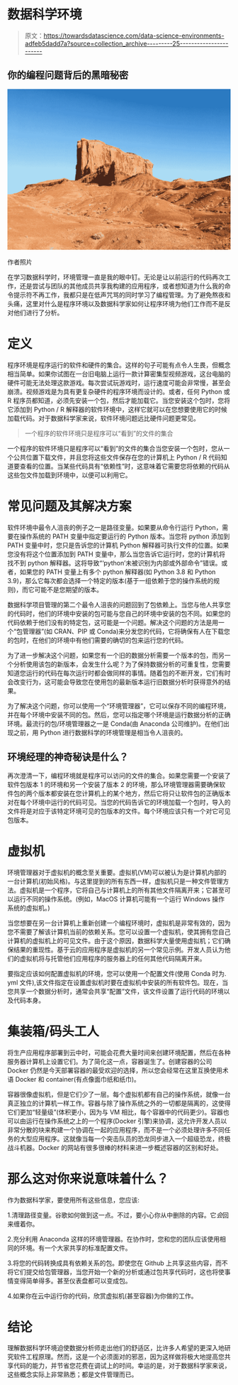 # 数据科学环境

> 原文：<https://towardsdatascience.com/data-science-environments-adfeb5dadd7a?source=collection_archive---------25----------------------->

## 你的编程问题背后的黑暗秘密

![](img/9a244423372486886656fca77d69d10b.png)

作者照片

在学习数据科学时，环境管理一直是我的眼中钉。无论是让以前运行的代码再次工作，还是尝试与团队的其他成员共享我构建的应用程序，或者想知道为什么我的命令提示符不再工作，我都只是在低声咒骂的同时学习了编程管理。为了避免熬夜和头痛，这里对什么是程序环境以及数据科学家如何让程序环境为他们工作而不是反对他们进行了分析。

# **定义**

程序环境是程序运行的软件和硬件的集合。这样的句子可能有点令人生畏，但概念相当简单。如果你试图在一台旧电脑上运行一款计算密集型视频游戏，这台电脑的硬件可能无法处理这款游戏。每次尝试玩游戏时，运行速度可能会非常慢，甚至会崩溃。视频游戏是为具有更复杂硬件的程序环境而设计的。或者，任何 Python 或 R 程序员都知道，必须先安装一个包，然后才能加载它。当您安装这个包时，您将它添加到 Python / R 解释器的软件环境中，这样它就可以在您想要使用它的时候加载代码。对于数据科学家来说，软件环境问题远比硬件问题更常见。

> 一个程序的软件环境只是程序可以“看到”的文件的集合

一个程序的软件环境只是程序可以“看到”的文件的集合当您安装一个包时，您从一个公共位置下载文件，并且您将这些文件保存在您的计算机上 Python / R 代码知道要查看的位置。当某些代码具有“依赖性”时，这意味着它需要您将依赖的代码从这些包文件加载到环境中，以便可以利用它。

# **常见问题及其解决方案**

软件环境中最令人沮丧的例子之一是路径变量。如果要从命令行运行 Python，需要在操作系统的 PATH 变量中指定要运行的 Python 版本。当您将 python 添加到 PATH 变量中时，您只是告诉您的计算机 Python 解释器可执行文件的位置。如果您没有将这个位置添加到 PATH 变量中，那么当您告诉它运行时，您的计算机将找不到 python 解释器。这将导致“‘python’未被识别为内部或外部命令”错误。或者，如果您的 PATH 变量上有多个 python 解释器(如 Python 3.8 和 Python 3.9)，那么它每次都会选择一个特定的版本(基于一组依赖于您的操作系统的规则)，而它可能不是您期望的版本。

数据科学项目管理的第二个最令人沮丧的问题回到了包依赖上。当您与他人共享您的代码时，他们的环境中安装的包可能与您自己的环境中安装的包不同。如果您的代码依赖于他们没有的特定包，这可能是一个问题。解决这个问题的方法是用一个“包管理器”(如 CRAN、PIP 或 Conda)来分发您的代码，它将确保有人在下载您的包时，在他们的环境中有他们需要的确切的包来运行您的代码。

为了进一步解决这个问题，如果您有一个旧的数据分析需要一个版本的包，而另一个分析使用该包的新版本，会发生什么呢？为了保持数据分析的可重复性，您需要知道您运行的代码在每次运行时都会做同样的事情。随着包的不断开发，它们有时会改变行为，这可能会导致您在使用包的最新版本运行旧数据分析时获得意外的结果。

为了解决这个问题，你可以使用一个“环境管理器”，它可以保存不同的编程环境，并在每个环境中安装不同的包。然后，您可以指定哪个环境是运行数据分析的正确环境。最流行的包/环境管理器之一是 Conda(由 Anaconda 公司维护)。在他们出现之前，用 Python 进行数据科学的环境管理是相当令人沮丧的。

## 环境经理的神奇秘诀是什么？

再次澄清一下，编程环境就是程序可以访问的文件的集合。如果您需要一个安装了软件包版本 1 的环境和另一个安装了版本 2 的环境，那么环境管理器需要确保软件包的两个版本都安装在您计算机上的某个地方，然后它将只让软件包的正确版本对在每个环境中运行的代码可见。当您的代码告诉它的环境加载一个包时，导入的文件将是对应于该特定环境可见的包版本的文件。每个环境应该只有一个对它可见包版本。

# **虚拟机**

环境管理器对于虚拟机的概念至关重要。虚拟机(VM)可以被认为是计算机内部的一台计算机(初始风格)。与这里提到的所有东西一样，虚拟机只是一种文件管理方法。虚拟机是一个程序，它将自己与计算机上的所有其他文件隔离开来；它甚至可以运行不同的操作系统。(例如，MacOS 计算机可能有一个运行 Windows 操作系统的虚拟机。)

当您想要在另一台计算机上重新创建一个编程环境时，虚拟机是非常有效的，因为您不需要了解该计算机当前的依赖关系。您可以设置一个虚拟机，使其拥有您自己计算机的虚拟机上的可见文件。由于这个原因，数据科学大量使用虚拟机；它们确保结果的重现性。基于云的应用程序是虚拟机的另一个常见示例。开发人员认为他们的虚拟机将与托管他们应用程序的服务器上的任何其他代码隔离开来。

要指定应该如何配置虚拟机的环境，您可以使用一个配置文件(使用 Conda 时为. yml 文件),该文件指定在设置虚拟机时要在虚拟机中安装的所有软件包。现在，当您共享一个数据分析时，通常会共享“配置”文件，该文件设置了运行代码的环境以及代码本身。

# **集装箱/码头工人**

将生产应用程序部署到云中时，可能会花费大量时间来创建环境配置，然后在各种服务器计算机上设置它们。为了简化这一点，容器诞生了。创建容器的公司 Docker 仍然是今天部署容器的最受欢迎的选择，所以您会经常在这里互换使用术语 Docker 和 container(有点像面巾纸和纸巾)。

容器很像虚拟机，但是它们少了一层。每个虚拟机都有自己的操作系统，就像一台真正独立的计算机一样工作。容器与除了操作系统之外的一切都是隔离的，这使得它们更加“轻量级”(体积更小，因为与 VM 相比，每个容器中的代码更少)。容器也可以由运行在操作系统之上的一个程序(Docker 引擎)来协调，这允许开发人员以非常分散的块来构建一个协调在一起的应用程序，而不是一个必须处理许多不同任务的大型应用程序。这就像当每一个突击队员的恐龙同步进入一个超级恐龙，终极战斗机器。Docker 的网站有很多很棒的材料来进一步概述容器的区别和好处。

# **那么这对你来说意味着什么？**

作为数据科学家，要使用所有这些信息，您应该:

1.清理路径变量。谷歌如何做到这一点。不过，要小心你从中删除的内容。它*会*回来缠着你。

2.充分利用 Anaconda 这样的环境管理器。在协作时，您和您的团队应该使用相同的环境。有一个大家共享的标准配置文件。

3.将您的代码转换成具有依赖关系的包。即使您在 Github 上共享这些内容，而不将它们提交给包管理器，当您开始一个新的分析或通过包共享代码时，这也将使事情变得简单得多。甚至仪表盘都可以变成包。

4.如果你在云中运行你的代码，欣赏虚拟机(甚至容器)为你做的工作。

# 结论

理解数据科学环境迫使数据分析师走出他们的舒适区，比许多人希望的更深入地研究软件工程原理。然而，这是一个必须面对的邪恶，因为这样做将极大地提高您共享代码的能力，并节省您花费在调试上的时间。幸运的是，对于数据科学家来说，这些概念实际上非常熟悉；都是文件管理而已。